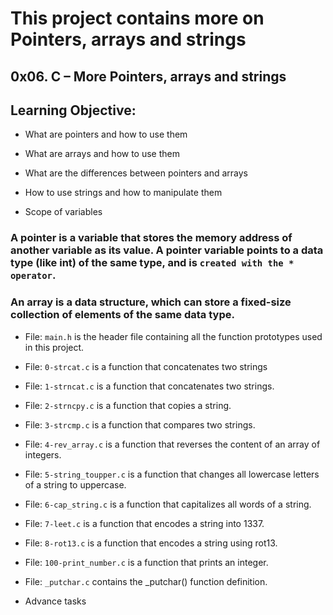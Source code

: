 # This project contains more on Pointers, arrays and strings

## 0x06. C – More Pointers, arrays and strings

## Learning Objective:

* What are pointers and how to use them

* What are arrays and how to use them

* What are the differences between pointers and arrays

* How to use strings and how to manipulate them

* Scope of variables

### A pointer is a variable that stores the memory address of another variable as its value. A pointer variable points to a data type (like int) of the same type, and is `created with the * operator`.

### An array is a data structure, which can store a fixed-size collection of elements of the same data type.

 - File: `main.h` is the header file containing all the function prototypes used in this project.

 - File: `0-strcat.c` is a function that concatenates two strings

 - File: `1-strncat.c` is a function that concatenates two strings.

 - File: `2-strncpy.c` is a function that copies a string.

 - File: `3-strcmp.c` is a function that compares two strings.

 - File: `4-rev_array.c` is a function that reverses the content of an array of integers.

 - File: `5-string_toupper.c` is a function that changes all lowercase letters of a string to uppercase.

 - File: `6-cap_string.c` is a function that capitalizes all words of a string.

 - File: `7-leet.c` is a function that encodes a string into 1337.

 - File: `8-rot13.c` is a function that encodes a string using rot13.

 - File: `100-print_number.c` is a function that prints an integer.

 - File: `_putchar.c` contains the _putchar() function definition.

 - Advance tasks
